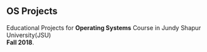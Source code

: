 ## OS Projects
Educational Projects for **Operating Systems** Course in Jundy Shapur University(JSU)  
**Fall 2018**.
